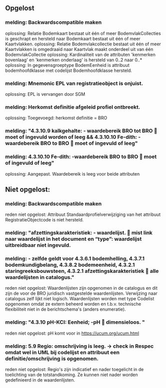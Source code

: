 ## Opgelost
### melding: Backwardscompatible maken	
oplossing: Relatie Bodemkaart bestaat uit één of meer BodemvlakCollecties is geschrapt en hersteld naar Bodemkaart bestaat uit één of meer Kaartvlakken.
oplossing: Relatie Bodemvlakcollectie bestaat uit één of meer Kaartvlakken is omgedraaid naar Kaartvlak maakt onderdeel uit van één BodemvlakCollectie
oplossing: Kardinaliteit van de attributen 'kenmerken bovenlaag' en 'kenmerken onderlaag' is hersteld van 0..2 naar 0..*
oplossing: In gegevensgroeptype BodemEenheid is attribuut bodemhoofdklasse met codelijst Bodemhoofdklasse  hersteld.

### melding: Mnemonic EPL van registratieobject is onjuist.	
oplossing: EPL is vervangen door SGM

### melding: Herkomst definitie afgeleid profiel ontbreekt.	
oplossing: Toegevoegd: herkomst definitie = BRO

### melding: "4.3.10.9 kalkgehalte: - waardebereik BRO tot BRO  moet of ingevuld worden of leeg && 4.3.10.10 Fe-dith: -waardebereik BRO to BRO  moet of ingevuld of leeg"	
### melding: 4.3.10.10 Fe-dith: -waardebereik BRO to BRO  moet of ingevuld of leeg" 
oplossing: Aangepast. Waardebereik is leeg voor beide attributen
	
## Niet opgelost:
### melding: Backwardscompatible maken	
reden niet opgelost: Attribuut Standaardprofielverwijziging van het attribuut RegistratieObjectcode is niet hersteld.

### melding: "afzettingskarakteristiek: - waardelijst.  mist link naar waardelijst in het document en “type”: waardelijst uitbreidbaar niet ingevuld.
### melding: - zelfde geldt voor 4.3.6.1 bodemhelling, 4.3.7.1 bodemkundigbelang, 4.3.8.2 bodemeenheid, 4.3.2.1 staringreeksbouwsteen, 4.3.2.1 afzettingskarakteristiek  alle waardelijsten in catalogus."	
reden niet opgelost: Waardenlijsten zijn opgenomen in de catalogus en dit zijn de voor de BRO juridisch vastgestelde waardenlijsten. Verwijzing naar catalogus zelf lijkt niet logisch. Waardenlijsten worden met type Codelist opgenomen omdat ze extern beheerd worden en t.b.v. technische flexibiliteit niet in de berichtschema's (anders enumeratie).

### melding: "4.3.10 pH-KCI: Eenheid; -pH  dimensieloos.  "	
reden niet opgelost: pH komt voor in https://ucum.org/ucum.html

### melding: 5.9 Regio: omschrijving is leeg.  -> check in Respec omdat wel in UML bij codelijst en attribuut een definitie/omschrijving is opgenomen. 	
reden niet opgelost: Regio's zijn indicatief en nader toegelicht in de toelichting van de totstandkoming. Ze kunnen niet nader worden gedefinieerd in de waardenlijsten.
